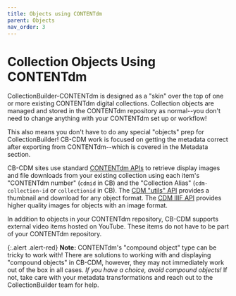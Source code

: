 ```yaml
---
title: Objects using CONTENTdm
parent: Objects
nav_order: 3
---
```


# Collection Objects Using CONTENTdm

CollectionBuilder-CONTENTdm is designed as a "skin" over the top of one or more existing CONTENTdm digital collections. 
Collection objects are managed and stored in the CONTENTdm repository as normal--you don't need to change anything with your CONTENTdm set up or workflow!

This also means you don't have to do any special "objects" prep for CollectionBuilder! 
CB-CDM work is focused on getting the metadata correct after exporting from CONTENTdm--which is covered in the Metadata section.

CB-CDM sites use standard [CONTENTdm APIs](https://help.oclc.org/Metadata_Services/CONTENTdm/Advanced_website_customization/API_Reference/CONTENTdm_API) to retrieve display images and file downloads from your existing collection using each item's "CONTENTdm number" (`cdmid` in CB) and the "Collection Alias" (`cdm-collection-id` or `collectionid` in CB). 
The [CDM "utils" API](https://help.oclc.org/Metadata_Services/CONTENTdm/Advanced_website_customization/API_Reference/CONTENTdm_API/CONTENTdm_Website_API_Reference_-_utils) provides a thumbnail and download for any object format.
The [CDM IIIF API](https://help.oclc.org/Metadata_Services/CONTENTdm/Advanced_website_customization/API_Reference/IIIF_API_reference) provides higher quality images for objects with an image format.

In addition to objects in your CONTENTdm repository, CB-CDM supports external video items hosted on YouTube. 
These items do not have to be part of your CONTENTdm repository.

{:.alert .alert-red}
**Note:** CONTENTdm's "compound object" type can be tricky to work with! 
There are solutions to working with and displaying "compound objects" in CB-CDM, however, they may not immediately work out of the box in all cases.
*If you have a choice, avoid compound objects!*
If not, take care with your metadata transformations and reach out to the CollectionBuilder team for help.
